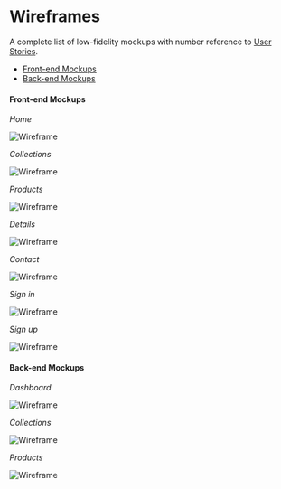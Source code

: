 # Wireframes

A complete list of low-fidelity mockups with number reference to [User Stories](../User_Stories.md).

- [Front-end Mockups](#front-end-mockups)
- [Back-end Mockups](#back-end-mockups)

#### Front-end Mockups

*Home*

![Wireframe](mockups/Home.png "Home")

*Collections*

![Wireframe](mockups/Collections.png "Collections")

*Products*

![Wireframe](mockups/Products.png "Products")

*Details*

![Wireframe](mockups/Details.png "Details")

*Contact*

![Wireframe](mockups/Contact.png "Contact")

*Sign in*

![Wireframe](mockups/Sign_in.png "Sign in")

*Sign up*

![Wireframe](mockups/Sign_up.png "Sign up")

#### Back-end Mockups

*Dashboard*

![Wireframe](mockups/Dashboard.png "Dashboard")

*Collections*

![Wireframe](mockups/Collections_admin.png "Collections")

*Products*

![Wireframe](mockups/Products_admin.png "Products")

